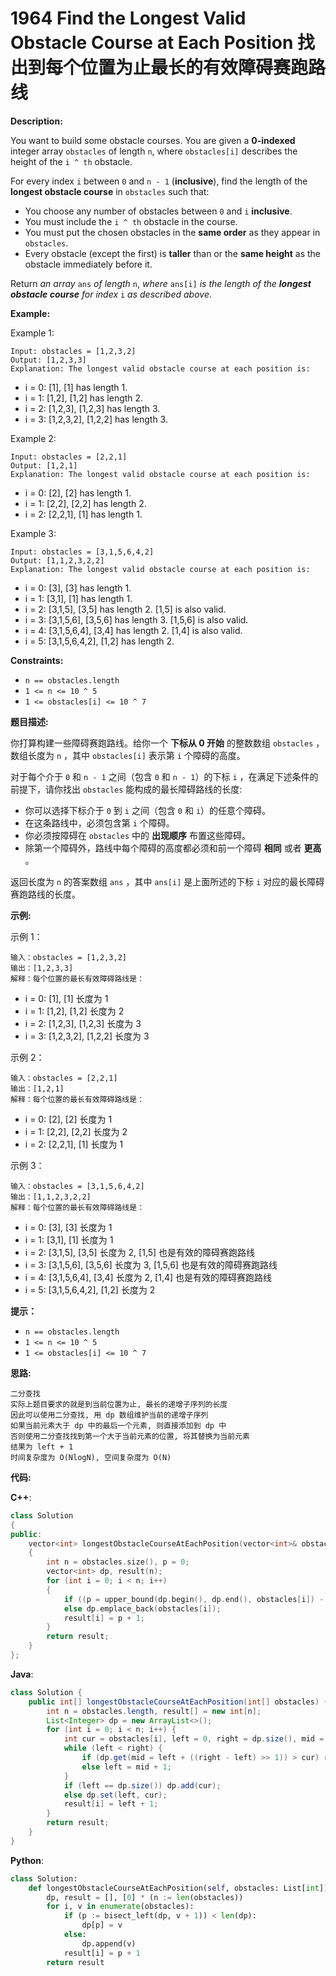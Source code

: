 # 1964 Find the Longest Valid Obstacle Course at Each Position 找出到每个位置为止最长的有效障碍赛跑路线

__Description:__

You want to build some obstacle courses. You are given a __0-indexed__ integer array `obstacles` of length `n`, where `obstacles[i]` describes the height of the `i ^ th` obstacle.

For every index `i` between `0` and `n - 1` (__inclusive__), find the length of the __longest obstacle course__ in `obstacles` such that:

- You choose any number of obstacles between `0` and `i` __inclusive__.
- You must include the `i ^ th` obstacle in the course.
- You must put the chosen obstacles in the __same order__ as they appear in `obstacles`.
- Every obstacle (except the first) is __taller__ than or the __same height__ as the obstacle immediately before it.

Return _an array_ `ans` _of length_ `n`, _where_ `ans[i]` _is the length of the __longest obstacle course__ for index_ `i` _as described above_.

__Example:__

Example 1:

```text
Input: obstacles = [1,2,3,2]
Output: [1,2,3,3]
Explanation: The longest valid obstacle course at each position is:
```

- i = 0: [1], [1] has length 1.
- i = 1: [1,2], [1,2] has length 2.
- i = 2: [1,2,3], [1,2,3] has length 3.
- i = 3: [1,2,3,2], [1,2,2] has length 3.

Example 2:

```text
Input: obstacles = [2,2,1]
Output: [1,2,1]
Explanation: The longest valid obstacle course at each position is:
```

- i = 0: [2], [2] has length 1.
- i = 1: [2,2], [2,2] has length 2.
- i = 2: [2,2,1], [1] has length 1.

Example 3:

```text
Input: obstacles = [3,1,5,6,4,2]
Output: [1,1,2,3,2,2]
Explanation: The longest valid obstacle course at each position is:
```

- i = 0: [3], [3] has length 1.
- i = 1: [3,1], [1] has length 1.
- i = 2: [3,1,5], [3,5] has length 2. [1,5] is also valid.
- i = 3: [3,1,5,6], [3,5,6] has length 3. [1,5,6] is also valid.
- i = 4: [3,1,5,6,4], [3,4] has length 2. [1,4] is also valid.
- i = 5: [3,1,5,6,4,2], [1,2] has length 2.

__Constraints:__

- `n == obstacles.length`
- `1 <= n <= 10 ^ 5`
- `1 <= obstacles[i] <= 10 ^ 7`

__题目描述:__

你打算构建一些障碍赛跑路线。给你一个 __下标从 0 开始__ 的整数数组 `obstacles` ，数组长度为 `n` ，其中 `obstacles[i]` 表示第 `i` 个障碍的高度。

对于每个介于 `0` 和 `n - 1` 之间（包含 `0` 和 `n - 1`）的下标  `i` ，在满足下述条件的前提下，请你找出 `obstacles` 能构成的最长障碍路线的长度:

- 你可以选择下标介于 `0` 到 `i` 之间（包含 `0` 和 `i`）的任意个障碍。
- 在这条路线中，必须包含第 `i` 个障碍。
- 你必须按障碍在 `obstacles` 中的 __出现顺序__ 布置这些障碍。
- 除第一个障碍外，路线中每个障碍的高度都必须和前一个障碍 __相同__ 或者 __更高__ 。

返回长度为 `n` 的答案数组 `ans` ，其中 `ans[i]` 是上面所述的下标 `i` 对应的最长障碍赛跑路线的长度。

__示例:__

示例 1：

```text
输入：obstacles = [1,2,3,2]
输出：[1,2,3,3]
解释：每个位置的最长有效障碍路线是：
```

- i = 0: [1], [1] 长度为 1
- i = 1: [1,2], [1,2] 长度为 2
- i = 2: [1,2,3], [1,2,3] 长度为 3
- i = 3: [1,2,3,2], [1,2,2] 长度为 3

示例 2：

```text
输入：obstacles = [2,2,1]
输出：[1,2,1]
解释：每个位置的最长有效障碍路线是：
```

- i = 0: [2], [2] 长度为 1
- i = 1: [2,2], [2,2] 长度为 2
- i = 2: [2,2,1], [1] 长度为 1

示例 3：

```text
输入：obstacles = [3,1,5,6,4,2]
输出：[1,1,2,3,2,2]
解释：每个位置的最长有效障碍路线是：
```

- i = 0: [3], [3] 长度为 1
- i = 1: [3,1], [1] 长度为 1
- i = 2: [3,1,5], [3,5] 长度为 2, [1,5] 也是有效的障碍赛跑路线
- i = 3: [3,1,5,6], [3,5,6] 长度为 3, [1,5,6] 也是有效的障碍赛跑路线
- i = 4: [3,1,5,6,4], [3,4] 长度为 2, [1,4] 也是有效的障碍赛跑路线
- i = 5: [3,1,5,6,4,2], [1,2] 长度为 2

__提示：__

- `n == obstacles.length`
- `1 <= n <= 10 ^ 5`
- `1 <= obstacles[i] <= 10 ^ 7`

__思路:__

```text
二分查找
实际上题目要求的就是到当前位置为止, 最长的递增子序列的长度
因此可以使用二分查找, 用 dp 数组维护当前的递增子序列
如果当前元素大于 dp 中的最后一个元素, 则直接添加到 dp 中
否则使用二分查找找到第一个大于当前元素的位置, 将其替换为当前元素
结果为 left + 1
时间复杂度为 O(NlogN), 空间复杂度为 O(N)
```

__代码:__

__C++__:

```C++
class Solution 
{
public:
    vector<int> longestObstacleCourseAtEachPosition(vector<int>& obstacles) 
    {
        int n = obstacles.size(), p = 0;
        vector<int> dp, result(n);
        for (int i = 0; i < n; i++)
        {
            if ((p = upper_bound(dp.begin(), dp.end(), obstacles[i]) - dp.begin()) < dp.size()) dp[p] = obstacles[i];
            else dp.emplace_back(obstacles[i]);
            result[i] = p + 1;
        }
        return result;
    }
};
```

__Java__:

```Java
class Solution {
    public int[] longestObstacleCourseAtEachPosition(int[] obstacles) {
        int n = obstacles.length, result[] = new int[n];
        List<Integer> dp = new ArrayList<>();
        for (int i = 0; i < n; i++) {
            int cur = obstacles[i], left = 0, right = dp.size(), mid = 0;
            while (left < right) {
                if (dp.get(mid = left + ((right - left) >> 1)) > cur) right = mid;
                else left = mid + 1;
            }
            if (left == dp.size()) dp.add(cur);
            else dp.set(left, cur);
            result[i] = left + 1;
        }
        return result;
    }
}
```

__Python__:

```Python
class Solution:
    def longestObstacleCourseAtEachPosition(self, obstacles: List[int]) -> List[int]:
        dp, result = [], [0] * (n := len(obstacles))
        for i, v in enumerate(obstacles):
            if (p := bisect_left(dp, v + 1)) < len(dp):
                dp[p] = v
            else:
                dp.append(v)
            result[i] = p + 1
        return result
```
